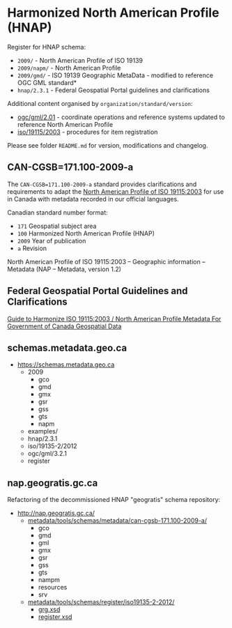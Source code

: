# Harmonized North American Profile (HNAP) 

Register for HNAP schema:

* `2009/` - North American Profile of ISO 19139
* `2009/napm/` - North American Profile
* `2009/gmd/` - ISO 19139 Geographic MetaData - modified to reference OGC GML standard* 
* `hnap/2.3.1` - Federal Geospatial Portal guidelines and clarifications
 
Additional content organised by `organization/standard/version`:

* [ogc/gml/2.01](ogc/gml/2.01) - coordinate operations and reference systems updated to reference North American Profile
* [iso/19115/2003](iso/19135-2/2012) - procedures for item registration

Please see folder ``README.md`` for version, modifications and changelog.

## CAN-CGSB=171.100-2009-a

The ``CAN-CGSB=171.100-2009-a`` standard provides clarifications and requirements to adapt 
the [North American Profile of ISO 19115:2003](https://www.fgdc.gov/metadata/geospatial-metadata-standards#nap) for use in Canada with metadata recorded in our official languages.

Canadian standard number format:

* `171` Geospatial subject area
* `100` Harmonized North American Profile (HNAP)
* `2009` Year of publication
* `a` Revision

North American Profile of ISO 19115:2003 – Geographic information – Metadata (NAP – Metadata, version 1.2)

## Federal Geospatial Portal Guidelines and Clarifications

[Guide to Harmonize ISO 19115:2003 / North American Profile Metadata For Government of Canada Geospatial Data](hnap/2.3.1/HNAP.md)

## schemas.metadata.geo.ca

* https://schemas.metadata.geo.ca
  * 2009
    * gco
    * gmd
    * gmx
    * gsr
    * gss
    * gts
    * napm
  * examples/
  * hnap/2.3.1
  * iso/19135-2/2012
  * ogc/gml/3.2.1
  * register
   
## nap.geogratis.gc.ca 

Refactoring of the decommissioned HNAP "geogratis" schema repository:

* http://nap.geogratis.gc.ca/
  * [metadata/tools/schemas/metadata/can-cgsb-171.100-2009-a/](http://nap.geogratis.gc.ca/metadata/tools/schemas/metadata/can-cgsb-171.100-2009-a/)
    * gco
    * gmd
    * gml
    * gmx
    * gsr
    * gss
    * gts
    * nampm
    * resources
    * srv
  * [metadata/tools/schemas/register/iso19135-2-2012/](http://nap.geogratis.gc.ca/metadata/tools/schemas/register/iso19135-2-2012/)
    * [grg.xsd](http://nap.geogratis.gc.ca/metadata/tools/schemas/register/iso19135-2-2012/grg.xsd)
    * [register.xsd](http://nap.geogratis.gc.ca/metadata/tools/schemas/register/iso19135-2-2012/register.xsd)